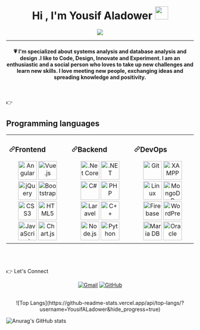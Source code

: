 

<h1 align="center">Hi , I'm  Yousif Aladower <img src="https://media.giphy.com/media/hvRJCLFzcasrR4ia7z/giphy.gif" width="35"></h1>
<p align="center">
  <a href="https://github.com/DenverCoder1/readme-typing-svg"><img src="https://readme-typing-svg.herokuapp.com?lines=Computer+Science+Student+Graduated;from+Sana'a+University;in+Yemen+in+2019+with+a+Bachelor's;degree+in+Software+Engineering;Full+Stack+Web+Developer;Graphic%20Designer;Always%20learning%20new%20things&center=true&width=500&height=50"></a>
</p>
<hr/>
<h4 align="center">💗 I'm specialized  about systems analysis and database analysis and design .I like to Code, Design, Innovate and Experiment. I am an enthusiastic and a social person who loves to take up new challenges and learn new skills. I love meeting new people, exchanging ideas and spreading knowledge and positivity.</h4>
<br>


👉 <h2>Programming languages</h2>

<table><tbody><tr><td valign="top" width="33%">
<h3 dir="auto"><a id="user-content-frontend" class="anchor" aria-hidden="true" href="#frontend"><svg class="octicon octicon-link" viewBox="0 0 16 16" version="1.1" width="16" height="16" aria-hidden="true"><path fill-rule="evenodd" d="M7.775 3.275a.75.75 0 001.06 1.06l1.25-1.25a2 2 0 112.83 2.83l-2.5 2.5a2 2 0 01-2.83 0 .75.75 0 00-1.06 1.06 3.5 3.5 0 004.95 0l2.5-2.5a3.5 3.5 0 00-4.95-4.95l-1.25 1.25zm-4.69 9.64a2 2 0 010-2.83l2.5-2.5a2 2 0 012.83 0 .75.75 0 001.06-1.06 3.5 3.5 0 00-4.95 0l-2.5 2.5a3.5 3.5 0 004.95 4.95l1.25-1.25a.75.75 0 00-1.06-1.06l-1.25 1.25a2 2 0 01-2.83 0z"></path></svg></a>Frontend</h3>
<div align="center" dir="auto">  
 <a target="_blank" rel="noopener noreferrer" href="https://camo.githubusercontent.com/1abc769ed3486dd4eff0d2a33ede82bb8e1039dcf5b57f05c086c0841ca70f38/68747470733a2f2f70726f66696c696e61746f722e7269736861762e6465762f736b696c6c732d6173736574732f616e67756c61726a732d6f726967696e616c2e737667"><img src="https://camo.githubusercontent.com/1abc769ed3486dd4eff0d2a33ede82bb8e1039dcf5b57f05c086c0841ca70f38/68747470733a2f2f70726f66696c696e61746f722e7269736861762e6465762f736b696c6c732d6173736574732f616e67756c61726a732d6f726967696e616c2e737667" alt="Angular" height="50" data-canonical-src="https://profilinator.rishav.dev/skills-assets/angularjs-original.svg" style="max-width: 100%;"></a>  
   <a target="_blank" rel="noopener noreferrer" href="https://camo.githubusercontent.com/a40a57becbe68bc3c482bdf1f209c8b091ee63f58173117037ac6aa5f96d4a72/68747470733a2f2f70726f66696c696e61746f722e7269736861762e6465762f736b696c6c732d6173736574732f7675656a732d6f726967696e616c2d776f72646d61726b2e737667"><img src="https://camo.githubusercontent.com/a40a57becbe68bc3c482bdf1f209c8b091ee63f58173117037ac6aa5f96d4a72/68747470733a2f2f70726f66696c696e61746f722e7269736861762e6465762f736b696c6c732d6173736574732f7675656a732d6f726967696e616c2d776f72646d61726b2e737667" alt="Vue.js" height="50" data-canonical-src="https://profilinator.rishav.dev/skills-assets/vuejs-original-wordmark.svg" style="max-width: 100%;"></a>  
<a target="_blank" rel="noopener noreferrer" href="https://camo.githubusercontent.com/4139e3f1661018381e0961baa746518f0e394103f0261c8b191474c6f7694a78/68747470733a2f2f70726f66696c696e61746f722e7269736861762e6465762f736b696c6c732d6173736574732f6a71756572792e706e67"><img src="https://camo.githubusercontent.com/4139e3f1661018381e0961baa746518f0e394103f0261c8b191474c6f7694a78/68747470733a2f2f70726f66696c696e61746f722e7269736861762e6465762f736b696c6c732d6173736574732f6a71756572792e706e67" alt="jQuery" height="50" data-canonical-src="https://profilinator.rishav.dev/skills-assets/jquery.png" style="max-width: 100%;"></a>  
<a target="_blank" rel="noopener noreferrer" href="https://camo.githubusercontent.com/3523bd4e344ec5909336e3891b7511da62905e8953381f6fa69c11983e8fd9f6/68747470733a2f2f70726f66696c696e61746f722e7269736861762e6465762f736b696c6c732d6173736574732f626f6f7473747261702d706c61696e2e737667"><img src="https://camo.githubusercontent.com/3523bd4e344ec5909336e3891b7511da62905e8953381f6fa69c11983e8fd9f6/68747470733a2f2f70726f66696c696e61746f722e7269736861762e6465762f736b696c6c732d6173736574732f626f6f7473747261702d706c61696e2e737667" alt="Bootstrap" height="50" data-canonical-src="https://profilinator.rishav.dev/skills-assets/bootstrap-plain.svg" style="max-width: 100%;"></a>  
<a target="_blank" rel="noopener noreferrer" href="https://camo.githubusercontent.com/1f14c9c472b21cf8790a4fb6914be3a3181e957ecc2b397775f06a989d20cb37/68747470733a2f2f70726f66696c696e61746f722e7269736861762e6465762f736b696c6c732d6173736574732f637373332d6f726967696e616c2d776f72646d61726b2e737667"><img src="https://camo.githubusercontent.com/1f14c9c472b21cf8790a4fb6914be3a3181e957ecc2b397775f06a989d20cb37/68747470733a2f2f70726f66696c696e61746f722e7269736861762e6465762f736b696c6c732d6173736574732f637373332d6f726967696e616c2d776f72646d61726b2e737667" alt="CSS3" height="50" data-canonical-src="https://profilinator.rishav.dev/skills-assets/css3-original-wordmark.svg" style="max-width: 100%;"></a>  
<a target="_blank" rel="noopener noreferrer" href="https://camo.githubusercontent.com/bfa71fe5e1eb3ca57a7e4ef9c6b2ca21414c4fdab27ac6861e211e7cfe8f7d9f/68747470733a2f2f70726f66696c696e61746f722e7269736861762e6465762f736b696c6c732d6173736574732f68746d6c352d6f726967696e616c2d776f72646d61726b2e737667"><img src="https://camo.githubusercontent.com/bfa71fe5e1eb3ca57a7e4ef9c6b2ca21414c4fdab27ac6861e211e7cfe8f7d9f/68747470733a2f2f70726f66696c696e61746f722e7269736861762e6465762f736b696c6c732d6173736574732f68746d6c352d6f726967696e616c2d776f72646d61726b2e737667" alt="HTML5" height="50" data-canonical-src="https://profilinator.rishav.dev/skills-assets/html5-original-wordmark.svg" style="max-width: 100%;"></a>  
<a target="_blank" rel="noopener noreferrer" href="https://camo.githubusercontent.com/7a2b6137fa6818b1c85f86347a6b4a75ee52681d4a190c506df972e3c5459980/68747470733a2f2f70726f66696c696e61746f722e7269736861762e6465762f736b696c6c732d6173736574732f6a6176617363726970742d6f726967696e616c2e737667"><img src="https://camo.githubusercontent.com/7a2b6137fa6818b1c85f86347a6b4a75ee52681d4a190c506df972e3c5459980/68747470733a2f2f70726f66696c696e61746f722e7269736861762e6465762f736b696c6c732d6173736574732f6a6176617363726970742d6f726967696e616c2e737667" alt="JavaScript" height="50" data-canonical-src="https://profilinator.rishav.dev/skills-assets/javascript-original.svg" style="max-width: 100%;"></a>  
<a target="_blank" rel="noopener noreferrer" href="https://camo.githubusercontent.com/5ef323398644d0544cbf5284d118cd027594a32f1ad973d13667f169d245e382/68747470733a2f2f70726f66696c696e61746f722e7269736861762e6465762f736b696c6c732d6173736574732f6c6f676f2d7469746c652e737667"><img src="https://camo.githubusercontent.com/5ef323398644d0544cbf5284d118cd027594a32f1ad973d13667f169d245e382/68747470733a2f2f70726f66696c696e61746f722e7269736861762e6465762f736b696c6c732d6173736574732f6c6f676f2d7469746c652e737667" alt="Chart.js" height="50" data-canonical-src="https://profilinator.rishav.dev/skills-assets/logo-title.svg" style="max-width: 100%;"></a>  
</div>
</td><td valign="top" width="33%">
<h3 dir="auto"><a id="user-content-backend" class="anchor" aria-hidden="true" href="#backend"><svg class="octicon octicon-link" viewBox="0 0 16 16" version="1.1" width="16" height="16" aria-hidden="true"><path fill-rule="evenodd" d="M7.775 3.275a.75.75 0 001.06 1.06l1.25-1.25a2 2 0 112.83 2.83l-2.5 2.5a2 2 0 01-2.83 0 .75.75 0 00-1.06 1.06 3.5 3.5 0 004.95 0l2.5-2.5a3.5 3.5 0 00-4.95-4.95l-1.25 1.25zm-4.69 9.64a2 2 0 010-2.83l2.5-2.5a2 2 0 012.83 0 .75.75 0 001.06-1.06 3.5 3.5 0 00-4.95 0l-2.5 2.5a3.5 3.5 0 004.95 4.95l1.25-1.25a.75.75 0 00-1.06-1.06l-1.25 1.25a2 2 0 01-2.83 0z"></path></svg></a>Backend</h3>
<div align="center" dir="auto">  
   <a target="_blank" rel="noopener noreferrer" href="https://camo.githubusercontent.com/83349309f8eb65efbdd644db0b665e59a959e9d72ee362d63ab585015e9094c2/68747470733a2f2f70726f66696c696e61746f722e7269736861762e6465762f736b696c6c732d6173736574732f646f746e6574636f72652e706e67"><img src="https://camo.githubusercontent.com/83349309f8eb65efbdd644db0b665e59a959e9d72ee362d63ab585015e9094c2/68747470733a2f2f70726f66696c696e61746f722e7269736861762e6465762f736b696c6c732d6173736574732f646f746e6574636f72652e706e67" alt=".Net Core" height="50" data-canonical-src="https://profilinator.rishav.dev/skills-assets/dotnetcore.png" style="max-width: 100%;"></a>  
   <a target="_blank" rel="noopener noreferrer" href="https://camo.githubusercontent.com/431a35f2224f9af72d1bb857498b40e0843f0019f09dd356e3dc25e78d6ca813/68747470733a2f2f70726f66696c696e61746f722e7269736861762e6465762f736b696c6c732d6173736574732f646f742d6e65742d6f726967696e616c2d776f72646d61726b2e737667"><img src="https://camo.githubusercontent.com/431a35f2224f9af72d1bb857498b40e0843f0019f09dd356e3dc25e78d6ca813/68747470733a2f2f70726f66696c696e61746f722e7269736861762e6465762f736b696c6c732d6173736574732f646f742d6e65742d6f726967696e616c2d776f72646d61726b2e737667" alt=".NET" height="50" data-canonical-src="https://profilinator.rishav.dev/skills-assets/dot-net-original-wordmark.svg" style="max-width: 100%;"></a>  
<a target="_blank" rel="noopener noreferrer" href="https://camo.githubusercontent.com/1513e94cd7b84f2536d7ba959d5e2c28cd951d1a015ff39571e503dfc9f45751/68747470733a2f2f70726f66696c696e61746f722e7269736861762e6465762f736b696c6c732d6173736574732f6373686172702d6f726967696e616c2e737667"><img src="https://camo.githubusercontent.com/1513e94cd7b84f2536d7ba959d5e2c28cd951d1a015ff39571e503dfc9f45751/68747470733a2f2f70726f66696c696e61746f722e7269736861762e6465762f736b696c6c732d6173736574732f6373686172702d6f726967696e616c2e737667" alt="C#" height="50" data-canonical-src="https://profilinator.rishav.dev/skills-assets/csharp-original.svg" style="max-width: 100%;"></a>  
   <a target="_blank" rel="noopener noreferrer" href="https://camo.githubusercontent.com/8cba877c9729b9af2c1e0952ce007c05a4be5bc723d56e50cf2f9f9c384a9d8e/68747470733a2f2f70726f66696c696e61746f722e7269736861762e6465762f736b696c6c732d6173736574732f7068702d6f726967696e616c2e737667"><img src="https://camo.githubusercontent.com/8cba877c9729b9af2c1e0952ce007c05a4be5bc723d56e50cf2f9f9c384a9d8e/68747470733a2f2f70726f66696c696e61746f722e7269736861762e6465762f736b696c6c732d6173736574732f7068702d6f726967696e616c2e737667" alt="PHP" height="50" data-canonical-src="https://profilinator.rishav.dev/skills-assets/php-original.svg" style="max-width: 100%;"></a>  
   <a target="_blank" rel="noopener noreferrer" href="https://camo.githubusercontent.com/59a85b448aad371c42861b800fd8d1442f1a454404c4c0def396af80b9e14313/68747470733a2f2f70726f66696c696e61746f722e7269736861762e6465762f736b696c6c732d6173736574732f6c61726176656c2d706c61696e2d776f72646d61726b2e737667"><img src="https://camo.githubusercontent.com/59a85b448aad371c42861b800fd8d1442f1a454404c4c0def396af80b9e14313/68747470733a2f2f70726f66696c696e61746f722e7269736861762e6465762f736b696c6c732d6173736574732f6c61726176656c2d706c61696e2d776f72646d61726b2e737667" alt="Laravel" height="50" data-canonical-src="https://profilinator.rishav.dev/skills-assets/laravel-plain-wordmark.svg" style="max-width: 100%;"></a>  
<a target="_blank" rel="noopener noreferrer" href="https://camo.githubusercontent.com/716c20f454fef17485712c6bfda0f6343ac75983a673228c59aa3bf4076c9f99/68747470733a2f2f70726f66696c696e61746f722e7269736861762e6465762f736b696c6c732d6173736574732f63706c7573706c75732d6f726967696e616c2e737667"><img src="https://camo.githubusercontent.com/716c20f454fef17485712c6bfda0f6343ac75983a673228c59aa3bf4076c9f99/68747470733a2f2f70726f66696c696e61746f722e7269736861762e6465762f736b696c6c732d6173736574732f63706c7573706c75732d6f726967696e616c2e737667" alt="C++" height="50" data-canonical-src="https://profilinator.rishav.dev/skills-assets/cplusplus-original.svg" style="max-width: 100%;"></a>  
<a target="_blank" rel="noopener noreferrer" href="https://camo.githubusercontent.com/48c9507b62d83559dc3aef4f3951293b15ab2f5fa1029bdf6ec42f9fa062e775/68747470733a2f2f70726f66696c696e61746f722e7269736861762e6465762f736b696c6c732d6173736574732f6e6f64656a732d6f726967696e616c2d776f72646d61726b2e737667"><img src="https://camo.githubusercontent.com/48c9507b62d83559dc3aef4f3951293b15ab2f5fa1029bdf6ec42f9fa062e775/68747470733a2f2f70726f66696c696e61746f722e7269736861762e6465762f736b696c6c732d6173736574732f6e6f64656a732d6f726967696e616c2d776f72646d61726b2e737667" alt="Node.js" height="50" data-canonical-src="https://profilinator.rishav.dev/skills-assets/nodejs-original-wordmark.svg" style="max-width: 100%;"></a>  
<a target="_blank" rel="noopener noreferrer" href="https://camo.githubusercontent.com/d10e5aa8ba67f1eb109da4e98cd75adfa42df2e6019f8222cfa14c0088ac674d/68747470733a2f2f70726f66696c696e61746f722e7269736861762e6465762f736b696c6c732d6173736574732f707974686f6e2d6f726967696e616c2e737667"><img src="https://camo.githubusercontent.com/d10e5aa8ba67f1eb109da4e98cd75adfa42df2e6019f8222cfa14c0088ac674d/68747470733a2f2f70726f66696c696e61746f722e7269736861762e6465762f736b696c6c732d6173736574732f707974686f6e2d6f726967696e616c2e737667" alt="Python" height="50" data-canonical-src="https://profilinator.rishav.dev/skills-assets/python-original.svg" style="max-width: 100%;"></a>  
</div>
</td><td valign="top" width="33%">
<h3 dir="auto"><a id="user-content-devops" class="anchor" aria-hidden="true" href="#devops"><svg class="octicon octicon-link" viewBox="0 0 16 16" version="1.1" width="16" height="16" aria-hidden="true"><path fill-rule="evenodd" d="M7.775 3.275a.75.75 0 001.06 1.06l1.25-1.25a2 2 0 112.83 2.83l-2.5 2.5a2 2 0 01-2.83 0 .75.75 0 00-1.06 1.06 3.5 3.5 0 004.95 0l2.5-2.5a3.5 3.5 0 00-4.95-4.95l-1.25 1.25zm-4.69 9.64a2 2 0 010-2.83l2.5-2.5a2 2 0 012.83 0 .75.75 0 001.06-1.06 3.5 3.5 0 00-4.95 0l-2.5 2.5a3.5 3.5 0 004.95 4.95l1.25-1.25a.75.75 0 00-1.06-1.06l-1.25 1.25a2 2 0 01-2.83 0z"></path></svg></a>DevOps</h3>
<div align="center" dir="auto">  
<a target="_blank" rel="noopener noreferrer" href="https://camo.githubusercontent.com/b7ea09b0c030ae14623cfc3a52ab3ee0d07e0259a1b230139e65ba00454327c9/68747470733a2f2f70726f66696c696e61746f722e7269736861762e6465762f736b696c6c732d6173736574732f6769742d73636d2d69636f6e2e737667"><img src="https://camo.githubusercontent.com/b7ea09b0c030ae14623cfc3a52ab3ee0d07e0259a1b230139e65ba00454327c9/68747470733a2f2f70726f66696c696e61746f722e7269736861762e6465762f736b696c6c732d6173736574732f6769742d73636d2d69636f6e2e737667" alt="Git" height="50" data-canonical-src="https://profilinator.rishav.dev/skills-assets/git-scm-icon.svg" style="max-width: 100%;"></a>  
<a target="_blank" rel="noopener noreferrer" href="https://camo.githubusercontent.com/2d22e8aec2caef30ca173de904a7d7addc20377416240e8de0177bd5b1c1920f/68747470733a2f2f70726f66696c696e61746f722e7269736861762e6465762f736b696c6c732d6173736574732f78616d70702e706e67"><img src="https://camo.githubusercontent.com/2d22e8aec2caef30ca173de904a7d7addc20377416240e8de0177bd5b1c1920f/68747470733a2f2f70726f66696c696e61746f722e7269736861762e6465762f736b696c6c732d6173736574732f78616d70702e706e67" alt="XAMPP" height="50" data-canonical-src="https://profilinator.rishav.dev/skills-assets/xampp.png" style="max-width: 100%;"></a>  
<a target="_blank" rel="noopener noreferrer" href="https://camo.githubusercontent.com/0d57a1013ca687b2df81dc1652bf33293b0d9e43d4745d7e70f33b0c79fef474/68747470733a2f2f70726f66696c696e61746f722e7269736861762e6465762f736b696c6c732d6173736574732f6c696e75782d6f726967696e616c2e737667"><img src="https://camo.githubusercontent.com/0d57a1013ca687b2df81dc1652bf33293b0d9e43d4745d7e70f33b0c79fef474/68747470733a2f2f70726f66696c696e61746f722e7269736861762e6465762f736b696c6c732d6173736574732f6c696e75782d6f726967696e616c2e737667" alt="Linux" height="50" data-canonical-src="https://profilinator.rishav.dev/skills-assets/linux-original.svg" style="max-width: 100%;"></a>  
<a target="_blank" rel="noopener noreferrer" href="https://camo.githubusercontent.com/e643754982a9dba595811285c08c4667f1062a17d9e7eca8dd16b43995bf372b/68747470733a2f2f70726f66696c696e61746f722e7269736861762e6465762f736b696c6c732d6173736574732f6d6f6e676f64622d6f726967696e616c2d776f72646d61726b2e737667"><img src="https://camo.githubusercontent.com/e643754982a9dba595811285c08c4667f1062a17d9e7eca8dd16b43995bf372b/68747470733a2f2f70726f66696c696e61746f722e7269736861762e6465762f736b696c6c732d6173736574732f6d6f6e676f64622d6f726967696e616c2d776f72646d61726b2e737667" alt="MongoDB" height="50" data-canonical-src="https://profilinator.rishav.dev/skills-assets/mongodb-original-wordmark.svg" style="max-width: 100%;"></a>  
<a target="_blank" rel="noopener noreferrer" href="https://camo.githubusercontent.com/e6e7e4e720421db277c77244ec2cdbc925f09ee2555a718b061f7063ed8c6799/68747470733a2f2f70726f66696c696e61746f722e7269736861762e6465762f736b696c6c732d6173736574732f66697265626173652e706e67"><img src="https://camo.githubusercontent.com/e6e7e4e720421db277c77244ec2cdbc925f09ee2555a718b061f7063ed8c6799/68747470733a2f2f70726f66696c696e61746f722e7269736861762e6465762f736b696c6c732d6173736574732f66697265626173652e706e67" alt="Firebase" height="50" data-canonical-src="https://profilinator.rishav.dev/skills-assets/firebase.png" style="max-width: 100%;"></a>  
<a target="_blank" rel="noopener noreferrer" href="https://camo.githubusercontent.com/4629b90b2cfb38cc37a512b6b1fb6a8cb51d303cde9aebb07f91dc5e6c276033/68747470733a2f2f70726f66696c696e61746f722e7269736861762e6465762f736b696c6c732d6173736574732f776f726470726573732e706e67"><img src="https://camo.githubusercontent.com/4629b90b2cfb38cc37a512b6b1fb6a8cb51d303cde9aebb07f91dc5e6c276033/68747470733a2f2f70726f66696c696e61746f722e7269736861762e6465762f736b696c6c732d6173736574732f776f726470726573732e706e67" alt="WordPress" height="50" data-canonical-src="https://profilinator.rishav.dev/skills-assets/wordpress.png" style="max-width: 100%;"></a>  
<a target="_blank" rel="noopener noreferrer" href="https://camo.githubusercontent.com/28442265ca84bb599315850b867a8408bd1e41a460efa336454146c23fa70156/68747470733a2f2f70726f66696c696e61746f722e7269736861762e6465762f736b696c6c732d6173736574732f6d6172696164622e706e67"><img src="https://camo.githubusercontent.com/28442265ca84bb599315850b867a8408bd1e41a460efa336454146c23fa70156/68747470733a2f2f70726f66696c696e61746f722e7269736861762e6465762f736b696c6c732d6173736574732f6d6172696164622e706e67" alt="Maria DB" height="50" data-canonical-src="https://profilinator.rishav.dev/skills-assets/mariadb.png" style="max-width: 100%;"></a>  
<a target="_blank" rel="noopener noreferrer" href="https://camo.githubusercontent.com/b7f12e4ba9723b7ce9e633d98398f53d94f5d5a8f5ec16328cf904c4c8c59c3d/68747470733a2f2f70726f66696c696e61746f722e7269736861762e6465762f736b696c6c732d6173736574732f6f7261636c652d6f726967696e616c2e737667"><img src="https://camo.githubusercontent.com/b7f12e4ba9723b7ce9e633d98398f53d94f5d5a8f5ec16328cf904c4c8c59c3d/68747470733a2f2f70726f66696c696e61746f722e7269736861762e6465762f736b696c6c732d6173736574732f6f7261636c652d6f726967696e616c2e737667" alt="Oracle" height="50" data-canonical-src="https://profilinator.rishav.dev/skills-assets/oracle-original.svg" style="max-width: 100%;"></a>  
</div>
</td></tr></tbody></table>




  



<br/>
<br/>


 👉 Let's Connect
<p align="center">
	<a href="mailto:candida.aladowr@gmail.com"><img src="https://img.icons8.com/bubbles/50/000000/gmail.png" alt="Gmail"/></a>
	<a href="https://github.com/YousifAladower"><img src="https://img.icons8.com/bubbles/50/000000/github.png" alt="GitHub"/></a>
	
</p>
<br>
	  <div align="center" dir="auto">
       ![Top Langs](https://github-readme-stats.vercel.app/api/top-langs/?username=YousifALadower&hide_progress=true)
          </div>

![Anurag's GitHub stats](https://github-readme-stats.vercel.app/api?username=YousifALadower&show_icons=true&theme=radical)








